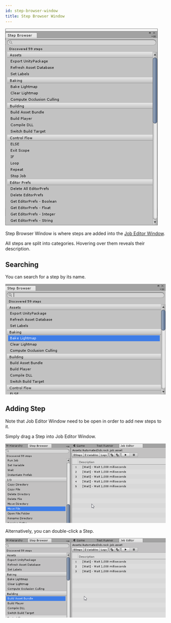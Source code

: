 ```yaml
---
id: step-browser-window
title: Step Browser Window
---
```


![](/assets/ui/step-browser-window.png)

Step Browser Window is where steps are added into the [Job Editor Window](ui/job-editor-window.md).

All steps are split into categories. Hovering over them reveals their description.

## Searching

You can search for a step by its name.

![](/assets/ui/searching-step-in-step-browser-window.gif)

## Adding Step

Note that Job Editor Window need to be open in order to add new steps to it.

Simply drag a Step into Job Editor Window.

![](/assets/ui/adding-steps-into-job-editor-window-by-dragging.gif)

Alternatively, you can double-click a Step.

![](/assets/ui/adding-steps-into-job-editor-window-by-clicking.gif)

